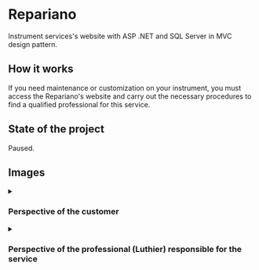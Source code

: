 <h1>Repariano</h1>
<p>Instrument services's website with ASP .NET and SQL Server in MVC design pattern.</p>
<h2>How it works</h2>
<p>If you need maintenance or customization on your instrument, you must access the Repariano's website and carry out the necessary procedures to find a qualified professional for this service.</p>
<h2>State of the project</h2>
<p>Paused.</p>
<h2>Images</h2>
<details>
   <summary><h3>Perspective of the customer</h2></summary>
   <img src="https://i.imgur.com/B9P1wId.png"></img>
   <img src="https://i.imgur.com/l6Ewp0j.png"></img>
   <img src="https://i.imgur.com/20UqN9f.png"></img>
   <img src="https://i.imgur.com/EAeTAca.png"></img>
   <img src="https://i.imgur.com/MaJGuCP.png"></img>
   <img src="https://i.imgur.com/Icywhrh.png"></img>
   <img src="https://i.imgur.com/5Sd7QPD.png"></img>
   <img src="https://i.imgur.com/Kwie0nm.png"></img>
   <img src="https://i.imgur.com/pxp2o75.png"></img>
   <img src="https://i.imgur.com/qxXvUml.png"></img>
   <img src="https://i.imgur.com/QmpHvWo.png"></img>
</details>
<details>
 <summary><h3>Perspective of the professional (Luthier) responsible for the service</h2></summary>
 <img src="https://i.imgur.com/TXkSrnX.png"></img>
 <img src="https://i.imgur.com/E7Fg85G.png"></img>
 <img src="https://i.imgur.com/jEGL9ED.png"></img>
 <img src="https://i.imgur.com/Y5PSzsy.png"></img>
 <img src="https://i.imgur.com/9qGiAIB.png"></img>
</details>
